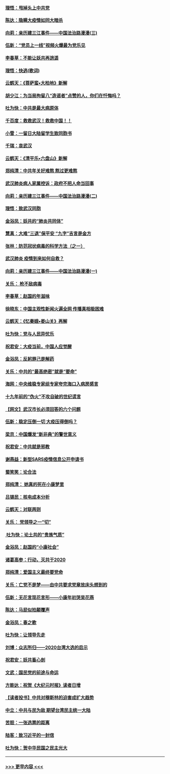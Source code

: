 #### [理悟：甩掉头上中共党](../pages/nsc993/n11838826.md?t=02030633) 
#### [陈达：隐瞒大疫情如同大暗杀](../pages/nsc993/n11838771.md?t=02030633) 
#### [向莉：亲历建三江事件——中国法治路漫漫(三)](../pages/nsc993/n11831825.md?t=02030633) 
#### [伍新：“党员上一线”视频火爆最为党乐见](../pages/nsc993/n11838200.md?t=02030633) 
#### [李春草：不能让妖共再逍遥](../pages/nsc993/n11838102.md?t=02030633) 
#### [理悟：快逃(歌词)](../pages/nsc993/n11838083.md?t=02030633) 
#### [云鹤天：《菩萨蛮▪大柏地》新解](../pages/nsc993/n11838059.md?t=02030633) 
#### [胡少江：为当局拘留八“造谣者”点赞的人，你们在忏悔吗？](../pages/nsc993/n11836801.md?t=02030633) 
#### [吐为快：中共是最大病原体](../pages/nsc993/n11836748.md?t=02030633) 
#### [千百度：救救武汉！救救中国！！](../pages/nsc993/n11836145.md?t=02030633) 
#### [小雪：一留日大陆留学生致同胞书](../pages/nsc993/n11834624.md?t=02030633) 
#### [千瑞：哀武汉](../pages/nsc993/n11833647.md?t=02030633) 
#### [云鹤天：《清平乐▪六盘山》新解](../pages/nsc993/n11833611.md?t=02030633) 
#### [郑纯清：中共年关好难熬 熬过更难熬](../pages/nsc993/n11833489.md?t=02030633) 
#### [武汉肺炎病人家属控诉：政府不把人命当回事](../pages/nsc993/n11833205.md?t=02030633) 
#### [向莉：亲历建三江事件——中国法治路漫漫(二)](../pages/nsc993/n11829102.md?t=02030633) 
#### [理悟：致武汉同胞](../pages/nsc993/n11831522.md?t=02030633) 
#### [金浴凤：妖共的“肺炎共同体”](../pages/nsc993/n11829448.md?t=02030633) 
#### [慧真：大难“三退”保平安 “九字”吉言是金方](../pages/nsc993/n11829501.md?t=02030633) 
#### [张林：防范冠状病毒的科学方法（之一）](../pages/nsc993/n11828618.md?t=02030633) 
#### [武汉肺炎 疫情到来如何自救？](../pages/nsc993/n11827632.md?t=02030633) 
#### [向莉：亲历建三江事件——中国法治路漫漫(一)](../pages/nsc993/n11827190.md?t=02030633) 
#### [关乐： 枪不敌病毒](../pages/nsc993/n11826746.md?t=02030633) 
#### [李春草：赵国的年滋味](../pages/nsc993/n11826321.md?t=02030633) 
#### [徐晓东：中国主观性新闻火遍全网 传播真相极困难](../pages/nsc993/n11826508.md?t=02030633) 
#### [云鹤天：《忆秦娥▪娄山关》再解](../pages/nsc993/n11824682.md?t=02030633) 
#### [吐为快：党与人民异忧乐](../pages/nsc993/n11824660.md?t=02030633) 
#### [祝君安：大疫当前，中国人应觉醒](../pages/nsc993/n11821946.md?t=02030633) 
#### [金浴凤：反躬罪己是解药](../pages/nsc993/n11820280.md?t=02030633) 
#### [关乐：中共的“最高绝密”就是“要命”](../pages/nsc993/n11816946.md?t=02030633) 
#### [海网：中央维稳专家组专家夸完海口入病房感言](../pages/nsc993/n11815138.md?t=02030633) 
#### [十九年前的“伪火”不攻自破的世纪谎言](../pages/nsc993/n11813238.md?t=02030633) 
#### [【网文】武汉市长必须回答的六个问题](../pages/nsc993/n11813848.md?t=02030633) 
#### [伍新：稳定压倒一切 大疫压得倒吗？](../pages/nsc993/n11812634.md?t=02030633) 
#### [梁京：中国爆发“新非典”的警世意义](../pages/nsc993/n11812554.md?t=02030633) 
#### [祝君安：中共就是邪教](../pages/nsc993/n11812431.md?t=02030633) 
#### [谢燕益：新型SARS疫情信息公开申请书](../pages/nsc993/n11808840.md?t=02030633) 
#### [蜀笑笑：论合法](../pages/nsc993/n11808064.md?t=02030633) 
#### [郑纯清： 她真的死在小康梦里](../pages/nsc993/n11806623.md?t=02030633) 
#### [吕锡民：核电成本分析](../pages/nsc993/n11806284.md?t=02030633) 
#### [云鹤天：对联两则](../pages/nsc993/n11805957.md?t=02030633) 
#### [关乐： 党领导之一“切”](../pages/nsc993/n11804505.md?t=02030633) 
#### [ 吐为快：论土共的“贵族气质”](../pages/nsc993/n11804490.md?t=02030633) 
#### [金浴凤：赵国的“小康社会”](../pages/nsc993/n11804452.md?t=02030633) 
#### [诸葛高参：行动，灭共于2020](../pages/nsc993/n11804120.md?t=02030633) 
#### [郑纯清：爱国主义最终要党命](../pages/nsc993/n11802197.md?t=02030633) 
#### [关乐：亡党不是梦——由中共要求党章放床头想到的](../pages/nsc993/n11802156.md?t=02030633) 
#### [伍新：无花言现花言形——小康年初哭吴花燕](../pages/nsc993/n11800044.md?t=02030633) 
#### [陈达：马屁似拍颠覆声](../pages/nsc993/n11800010.md?t=02030633) 
#### [金浴凤：春之歌](../pages/nsc993/n11797687.md?t=02030633) 
#### [吐为快：让领导先走](../pages/nsc993/n11797512.md?t=02030633) 
#### [刘博：众志所归——2020台湾大选的启示](../pages/nsc993/n11796878.md?t=02030633) 
#### [祝君安：妖共畜心剖](../pages/nsc993/n11794273.md?t=02030633) 
#### [文武：国民党的前途与命运](../pages/nsc993/n11794198.md?t=02030633) 
#### [方能达：祝贺《大纪元时报》读者日增](../pages/nsc993/n11793807.md?t=02030633) 
#### [【读者投书】中共对穆斯林的迫害成扩大趋势](../pages/nsc993/n11791371.md?t=02030633) 
#### [中立：中共与民为敌 期望台湾民主统一大陆](../pages/nsc993/n11790392.md?t=02030633) 
#### [苦胆：一张选票的距离](../pages/nsc993/n11788914.md?t=02030633) 
#### [陆客：致习近平的一封信](../pages/nsc993/n11788867.md?t=02030633) 
#### [吐为快：贺中华民国之民主光大](../pages/nsc993/n11788618.md?t=02030633) 

----
#### [ >>> 更早内容 <<< ](../indexes/nsc993-earlier.md)
